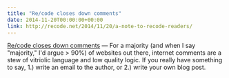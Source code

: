 ```yaml
---
title: "Re/code closes down comments"
date: 2014-11-20T00:00:00+00:00
link: http://recode.net/2014/11/20/a-note-to-recode-readers/
---
```

[Re/code closes down comments](http://recode.net/2014/11/20/a-note-to-recode-readers/) &mdash; 
 For a majority (and when I say "majority," I'd argue > 90%) of websites out there, internet comments are a stew of vitriolic language and low quality logic. If you really have something to say, 1.) write an email to the author, or 2.) write your own blog post.
